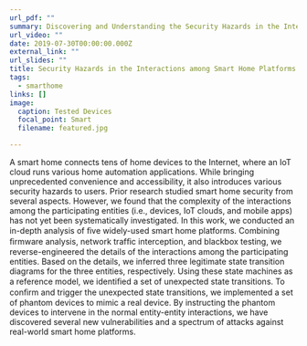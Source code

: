 ```yaml
---
url_pdf: ""
summary: Discovering and Understanding the Security Hazards in the Interactions between IoT Devices, Mobile Apps, and Clouds on Smart Home Platforms
url_video: ""
date: 2019-07-30T00:00:00.000Z
external_link: ""
url_slides: ""
title: Security Hazards in the Interactions among Smart Home Platforms
tags:
  - smarthome
links: []
image:
  caption: Tested Devices
  focal_point: Smart
  filename: featured.jpg

---
```

A smart home connects tens of home devices to the Internet, where an IoT cloud runs various home automation applications. While bringing unprecedented convenience and accessibility, it also introduces various security hazards to users. Prior research studied smart home security from several aspects. However, we found that the complexity of the interactions among the participating entities (i.e., devices, IoT clouds, and mobile apps) has not yet been systematically investigated. In this work, we conducted an in-depth analysis of ﬁve widely-used smart home platforms. Combining ﬁrmware analysis, network trafﬁc interception, and blackbox testing, we reverse-engineered the details of the interactions among the participating entities. Based on the details, we inferred three legitimate state transition diagrams for the three entities, respectively. Using these state machines as a reference model, we identiﬁed a set of unexpected state transitions. To conﬁrm and trigger the unexpected state transitions, we implemented a set of phantom devices to mimic a real device. By instructing the phantom devices to intervene in the normal entity-entity interactions, we have discovered several new vulnerabilities and a spectrum of attacks against real-world smart home platforms.
